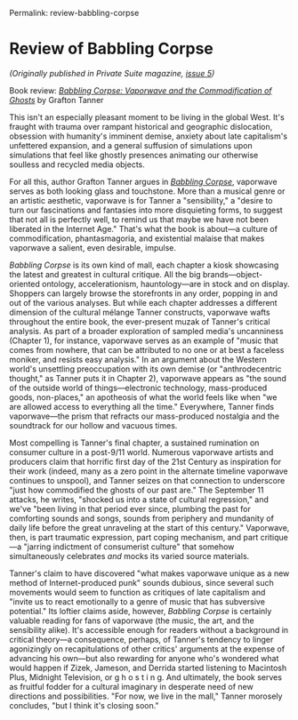 Permalink: review-babbling-corpse

# Review of Babbling Corpse

_(Originally published in Private Suite magazine, [issue 5](https://privatesuitemag.com/issue/5/))_

Book review: [_Babbling Corpse: Vaporwave and the Commodification of Ghosts_](http://www.zero-books.net/books/babbling-corpse) by Grafton Tanner

This isn't an especially pleasant moment to be living in the global West. It's fraught with trauma over rampant historical and geographic dislocation, obsession with humanity's imminent demise, anxiety about late capitalism's unfettered expansion, and a general suffusion of simulations upon simulations that feel like ghostly presences animating our otherwise soulless and recycled media objects.

For all this, author Grafton Tanner argues in [_Babbling Corpse_](http://www.zero-books.net/books/babbling-corpse), vaporwave serves as both looking glass and touchstone. More than a musical genre or an artistic aesthetic, vaporwave is for Tanner a "sensibility," a "desire to turn our fascinations and fantasies into more disquieting forms, to suggest that not all is perfectly well, to remind us that maybe we have not been liberated in the Internet Age." That's what the book is about—a culture of commodification, phantasmagoria, and existential malaise that makes vaporwave a salient, even desirable, impulse.

_Babbling Corpse_ is its own kind of mall, each chapter a kiosk showcasing the latest and greatest in cultural critique. All the big brands—object-oriented ontology, accelerationism, hauntology—are in stock and on display. Shoppers can largely browse the storefronts in any order, popping in and out of the various analyses. But while each chapter addresses a different dimension of the cultural mélange Tanner constructs, vaporwave wafts throughout the entire book, the ever-present muzak of Tanner's critical analysis. As part of a broader exploration of sampled media's uncanniness (Chapter 1), for instance, vaporwave serves as an example of "music that comes from nowhere, that can be attributed to no one or at best a faceless moniker, and resists easy analysis." In an argument about the Western world's unsettling preoccupation with its own demise (or "anthrodecentric thought," as Tanner puts it in Chapter 2), vaporwave appears as "the sound of the outside world of things—electronic technology, mass-produced goods, non-places," an apotheosis of what the world feels like when "we are allowed access to everything all the time." Everywhere, Tanner finds vaporwave—the prism that refracts our mass-produced nostalgia and the soundtrack for our hollow and vacuous times.

Most compelling is Tanner's final chapter, a sustained rumination on consumer culture in a post-9/11 world. Numerous vaporwave artists and producers claim that horrific first day of the 21st Century as inspiration for their work (indeed, many as a zero point in the alternate timeline vaporwave continues to unspool), and Tanner seizes on that connection to underscore "just how commodified the ghosts of our past are." The September 11 attacks, he writes, "shocked us into a state of cultural regression," and we've "been living in that period ever since, plumbing the past for comforting sounds and songs, sounds from periphery and mundanity of daily life before the great unraveling at the start of this century." Vaporwave, then, is part traumatic expression, part coping mechanism, and part critique—a "jarring indictment of consumerist culture" that somehow simultaneously celebrates _and_ mocks its varied source materials. 

Tanner's claim to have discovered "what makes vaporwave unique as a new method of Internet-produced punk" sounds dubious, since several such movements would seem to function as critiques of late capitalism and "invite us to react emotionally to a genre of music that has subversive potential." Its loftier claims aside, however, _Babbling Corpse_ is certainly valuable reading for fans of vaporwave (the music, the art, and the sensibility alike). It's accessible enough for readers without a background in critical theory—a consequence, perhaps, of Tanner's tendency to linger agonizingly on recapitulations of other critics' arguments at the expense of advancing his own—but also rewarding for anyone who's wondered what would happen if Zizek, Jameson, and Derrida started listening to Macintosh Plus, Midnight Television, or g h o s t i n g. And ultimately, the book serves as fruitful fodder for a cultural imaginary in desperate need of new directions and possibilities. "For now, we live in the mall," Tanner morosely concludes, "but I think it's closing soon."
